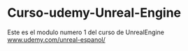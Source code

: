 # Curso-udemy-Unreal-Engine
Este es el modulo numero 1 del curso de UnrealEngine www.udemy.com/unreal-espanol/
